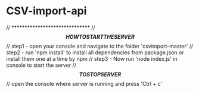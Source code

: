 # CSV-import-api

// ******************************
// ******$$    HOW TO START THE SERVER    $$******
// step1 - open your console and navigate to the folder 'csvimport-master'
// step2 - run 'npm install' to install all dependencies from package.json or install them one at a time by npm
// step3 - Now run 'node index.js' in console to start the server
// *******$$ TO STOP SERVER   $$*******
// open the console where server is running and press 'Ctrl + c'

